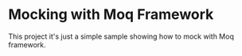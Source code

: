 # Mocking with Moq Framework

This project it's just a simple sample showing how to mock with Moq framework.
